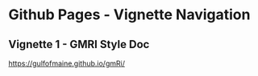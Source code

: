 # Github Pages - Vignette Navigation

## Vignette 1 - GMRI Style Doc
https://gulfofmaine.github.io/gmRi/
